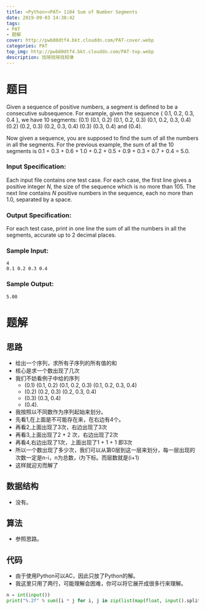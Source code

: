 ```yaml
---
title: <Python><PAT> 1104 Sum of Number Segments
date: 2019-09-03 14:38:42
tags: 
- PAT
- 题解
cover: http://pwb80dtf4.bkt.clouddn.com/PAT-cover.webp
categories: PAT
top_img: http://pwb80dtf4.bkt.clouddn.com/PAT-top.webp
description: 找呀找呀找规律
---
```


# 题目

Given a sequence of positive numbers, a segment is defined to be a consecutive subsequence. For example, given the sequence { 0.1, 0.2, 0.3, 0.4 }, we have 10 segments: (0.1) (0.1, 0.2) (0.1, 0.2, 0.3) (0.1, 0.2, 0.3, 0.4) (0.2) (0.2, 0.3) (0.2, 0.3, 0.4) (0.3) (0.3, 0.4) and (0.4).

Now given a sequence, you are supposed to find the sum of all the numbers in all the segments. For the previous example, the sum of all the 10 segments is 0.1 + 0.3 + 0.6 + 1.0 + 0.2 + 0.5 + 0.9 + 0.3 + 0.7 + 0.4 = 5.0.

### Input Specification:

Each input file contains one test case. For each case, the first line gives a positive integer *N*, the size of the sequence which is no more than 105. The next line contains *N* positive numbers in the sequence, each no more than 1.0, separated by a space.

### Output Specification:

For each test case, print in one line the sum of all the numbers in all the segments, accurate up to 2 decimal places.

### Sample Input:

```in
4
0.1 0.2 0.3 0.4
```

### Sample Output:

```out
5.00
```

# 题解

## 思路

+ 给出一个序列，求所有子序列的所有值的和
+ 核心是求一个数出现了几次
+ 我们不妨看例子中给的序列
  + (0.1) (0.1, 0.2) (0.1, 0.2, 0.3) (0.1, 0.2, 0.3, 0.4) 
  + (0.2) (0.2, 0.3) (0.2, 0.3, 0.4) 
  + (0.3) (0.3, 0.4)
  + (0.4).
+ 我按照以不同数作为序列起始来划分。
+ 先看1,在上面是不可能存在来，在右边有4个。
+ 再看2,上面出现了3次，右边出现了3次
+ 再看3,上面出现了2 +  2 次，右边出现了2次
+ 再看4,右边出现了1次，上面出现了1 + 1 + 1 即3次
+ 所以一个数出现了多少次，我们可以从第0层到这一层来划分，每一层出现的次数一定是n-i，n为总数，i为下标。而层数就是(i+1)
+ 这样就迎刃而解了

## 数据结构

+ 没有。

## 算法

+ 参照思路。

## 代码

+ 由于使用Python可以AC，因此只放了Python的解。
+ 我这里只用了两行，可能理解会困难，你可以将它展开成很多行来理解。

```python
n = int(input())
print("%.2f" % sum([i * j for i, j in zip(list(map(float, input().split())), [(n - i) * (i + 1) for i in range(n)])]))

```

